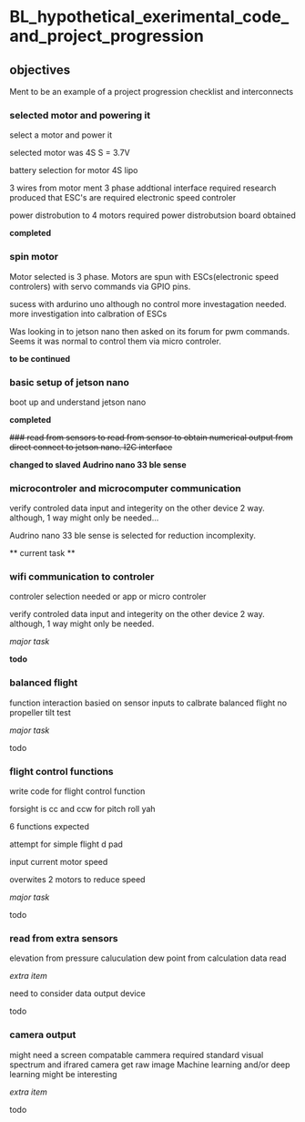 # BL_hypothetical_exerimental_code_and_project_progression


## objectives
Ment to be an example of a project progression checklist and interconnects

### selected motor and powering it
select a motor and power it

selected motor was 4S
 S = 3.7V
 
 battery selection for motor
 4S lipo
 
 3 wires from motor ment 3 phase
 addtional interface required
 research produced that ESC's are required electronic speed controler
 
 power distrobution to 4 motors required 
 power distrobutsion board obtained
 
 **completed**

### spin motor 
Motor selected is 3 phase.
Motors are spun with ESCs(electronic speed controlers) with servo commands via GPIO pins.

sucess with ardurino uno 
although no control more investagation needed.
more investigation into calbration of ESCs

Was looking in to jetson nano then asked on its forum for pwm commands.
Seems it was normal to control them via micro controler. 

**to be continued**

### basic setup of jetson nano

boot up and understand jetson nano

**completed**


~~### read from sensors
 to read from sensor to obtain numerical output from direct connect to jetson nano.
 I2C interface~~

**changed to slaved Audrino nano 33 ble sense**

### microcontroler and microcomputer communication 
verify controled data input and integerity on the other device 2 way. 
although, 1 way might only be needed...

Audrino nano 33 ble sense is selected for reduction incomplexity.
 
** current task **

### wifi communication to controler
controler selection needed or app or micro controler

verify controled data input and integerity on the other device 2 way. 
although, 1 way might only be needed.

*major task*

**todo**

### balanced flight
function interaction basied on sensor inputs to calbrate balanced flight
no propeller tilt test

*major task*

todo

### flight control functions
write code for flight control function

forsight is 
cc and ccw  for pitch roll yah

6 functions expected

attempt for simple flight d pad

input current motor speed

overwites 2 motors to reduce speed

*major task*

todo

### read from extra sensors

elevation from pressure caluculation
dew point from calculation
data read

*extra item*

need to consider data output device


todo

### camera output
might need a screen
compatable cammera required
standard visual spectrum and ifrared camera 
get raw image 
Machine learning and/or deep learning might be interesting 

*extra item*

todo
